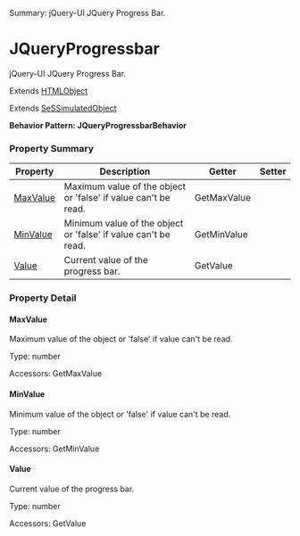 Summary: jQuery-UI JQuery Progress Bar.

# JQueryProgressbar

jQuery-UI JQuery Progress Bar.
 
Extends [HTMLObject](HTMLObject.md)

Extends [SeSSimulatedObject](SeSSimulatedObject.md)





**Behavior Pattern: JQueryProgressbarBehavior**


<!-- ============================== property summary ========================== -->

	

### Property Summary

| **Property** | **Description** | **Getter** | **Setter** |
| ------------ | --------------- | ---------- | ---------- |
| [MaxValue](#maxvalue) | Maximum value of the object or 'false' if value can't be read. | GetMaxValue |  |
| [MinValue](#minvalue) | Minimum value of the object or 'false' if value can't be read. | GetMinValue |  |
| [Value](#value) | Current value of the progress bar. | GetValue |  |



	
<!-- ============================== action summary ========================== -->


<!-- ============================== property detail ========================== -->
	
### Property Detail
		
<a name="MaxValue"></a>
#### MaxValue


Maximum value of the object or 'false' if value can't be read.

			
	
			
Type: number
			
			
Accessors: GetMaxValue
			
		
<a name="MinValue"></a>
#### MinValue


Minimum value of the object or 'false' if value can't be read.

			
	
			
Type: number
			
			
Accessors: GetMinValue
			
		
<a name="Value"></a>
#### Value


Current value of the progress bar.

			
	
			
Type: number
			
			
Accessors: GetValue
			
		
	
	
<!-- ============================== action detail ========================== -->
		

